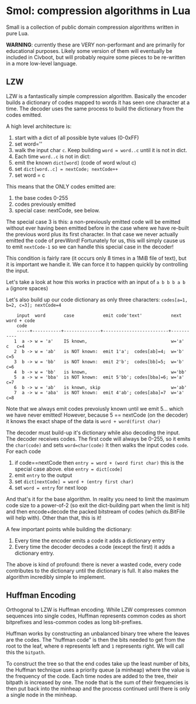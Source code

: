 # Smol: compression algorithms in Lua
Small is a collection of public domain compression algorithms written in pure
Lua.

**WARNING**: currently these are VERY non-performant and are primarily for
educational purposes. Likely some version of them will eventually be included in
Civboot, but will probably require some pieces to be re-written in a more
low-level language.

## LZW

LZW is a fantastically simple compression algorithm. Basically the encoder
builds a dictionary of codes mapped to words it has seen one character at a
time. The decoder uses the same process to build the dictionary from the codes
emitted.

A high level architecture is:
1. start with a dict of all possible byte values (0-0xFF)
2. set word=''
3. walk the input char `c`. Keep building `word = word..c` until it is not in dict.
4. Each time `word..c` is not in dict:
  1. emit the known `dict[word]` (code of word w/out c)
  2. set `dict[word..c] = nextCode; nextCode++`
  2. set word = c

This means that the ONLY codes emitted are:
1. the base codes 0-255
2. codes previously emitted
3. special case: nextCode, see below.

The special case 3 is this: a non-previously emitted code will be emitted
without ever having been emitted before in the case where we have re-built the
previous word plus its first character. In that case we never actually emitted
the code of prevWord! Fortunately for us, this will simply cause us to emit
`nextCode-1` so we can handle this special case in the decoder!

This condition is fairly rare (it occurs only 8 times in a 1MiB file of text),
but it is important we handle it. We can force it to happen quickly by
controlling the input.

Let's take a look at how this works in practice with an input of
`a b b b a b a` (ignore spaces)

Let's also build up our code dictionary as only three characters:
`codes[a=1, b=2, c=3]; nextCode=4`

```
    input  word       case           emit code'text'           next word + code
    code
    -----+-----------+--------------+-------------------------+-----------
   1  a -> w = 'a'    IS known,                                w='a'  c   c=4
   2  b -> w = 'ab'   is NOT known:  emit 1'a';  codes[ab]=4;  w='b'      c=5
   3  b -> w = 'bb'   is NOT known:  emit 2'b';  codes[bb]=5;  w='b'      c=6
   4  b -> w = 'bb'   is known,                                w='bb'
   5  a -> w = 'bba'  is NOT known:  emit 5'bb'; codes[bba]=6; w='a'      c=7
   6  b -> w = 'ab'   is known, skip                           w='ab'
   7  a -> w = 'aba'  is NOT known:  emit 4'ab'; codes[aba]=7  w='a'      c=8
```

Note that we always emit codes prevoiusly known until we emit 5...  which
we have never emitted! However, because 5 == nextCode (on the decoder) it
knows the exact shape of the data is `word + word(first char)`

The decoder must build-up it's dictionary while also decoding the input.
The decoder receives codes. The first code will always be 0-255, so it
emits the `char(code)` and sets `word=char(code)` It then walks the
input codes `code`. For each code
  1. if code==nextCode then `entry = word + (word first char)`
        this is the special case above.
     else `entry = dict[code]`
  2. emit `entry` to the output
  3. set `dict[nextCode] = word + (entry first char)`
  4. set `word = entry` for next loop

And that's it for the base algorithm. In reality you need to limit the maximum
code size to a power-of-2 (so exit the dict-building part when the limit is
hit) and then encode+decode the packed bitstream of codes (which ds.BitFile
will help with). Other than that, this is it!

A few important points while building the dictionary:
1. Every time the encoder emits a code it adds a dictionary entry
1. Every time the decoder decodes a code (except the first) it adds a dictionary
   entry.

The above is kind of profound: there is never a wasted code, every code
contributes to the dictionary until the dictionary is full. It also makes the
algorithm incredibly simple to implement.

## Huffman Encoding
Orthogonal to LZW is Huffman encoding. While LZW compresses common sequences
into single codes, Huffman represents common codes as short bitprefixes and
less-common codes as long bit-prefixes.

Huffman works by constructing an unbalanced binary tree where the leaves are
the codes. The "huffman code" is then the bits needed to get from the root
to the leaf, where `0` represents left and `1` represents right. We will call
this the `bitpath`.

To construct the tree so that the end codes take up the least number of bits,
the Huffman technique uses a priority queue (a minheap) where the value is the
frequency of the code. Each time nodes are added to the tree, their bitpath
is increased by one. The node that is the sum of their frequencies is then
put back into the minheap and the process continued until there is only
a single node in the minheap.

